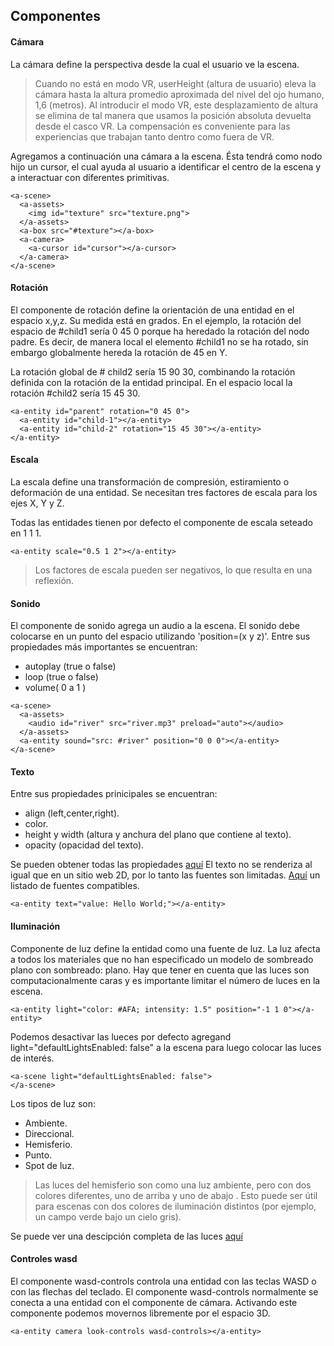 ## Componentes

#### Cámara
La cámara define la perspectiva desde la cual el usuario ve la escena.
> Cuando no está en modo VR, userHeight (altura de usuario) eleva la cámara hasta la altura promedio aproximada del nivel del ojo humano, 1,6 (metros). Al introducir el modo VR, este desplazamiento de altura se elimina de tal manera que usamos la posición absoluta devuelta desde el casco VR. La compensación es conveniente para las experiencias que trabajan tanto dentro como fuera de VR.

Agregamos a continuación una cámara a la escena. Ésta tendrá como nodo hijo un cursor, el cual ayuda al usuario a identificar el centro de la escena y a interactuar con diferentes primitivas.

```
<a-scene>
  <a-assets>
    <img id="texture" src="texture.png">
  </a-assets>
  <a-box src="#texture"></a-box>
  <a-camera>
    <a-cursor id="cursor"></a-cursor>
  </a-camera>
</a-scene>
```

#### Rotación
El componente de rotación define la orientación de una entidad en el espacio x,y,z. Su medida está en grados.
En el ejemplo, la rotación del espacio de #child1 sería 0 45 0 porque ha heredado la rotación del nodo padre. Es decir, de manera local el elemento #child1 no se ha rotado, sin embargo globalmente hereda la rotación de 45 en Y.

La rotación global de # child2 sería 15 90 30, combinando la rotación definida con la rotación de la entidad principal. En el espacio local la rotación #child2 sería 15 45 30.
```
<a-entity id="parent" rotation="0 45 0">
  <a-entity id="child-1"></a-entity>
  <a-entity id="child-2" rotation="15 45 30"></a-entity>
</a-entity>
```


#### Escala
La escala define una transformación de compresión, estiramiento o deformación de una entidad. Se necesitan tres factores de escala para los ejes X, Y y Z.

Todas las entidades tienen por defecto el componente de escala seteado en 1 1 1.
```
<a-entity scale="0.5 1 2"></a-entity>
```
> Los factores de escala pueden ser negativos, lo que resulta en una reflexión.

#### Sonido
El componente de sonido agrega un audio a la escena. El sonido debe colocarse en un punto del espacio utilizando 'position=(x y z)'.
Entre sus propiedades más importantes se encuentran:
* autoplay (true o false)
* loop (true o false)
* volume( 0 a 1 )
```
<a-scene>
  <a-assets>
    <audio id="river" src="river.mp3" preload="auto"></audio>
  </a-assets>
  <a-entity sound="src: #river" position="0 0 0"></a-entity>
</a-scene>
```
#### Texto
Entre sus propiedades prinicipales se encuentran:
* align (left,center,right).
* color.
* height y width (altura y anchura del plano que contiene al texto).
* opacity (opacidad del texto).

Se pueden obtener todas las propiedades [aquí](https://aframe.io/docs/0.6.0/components/text.html#properties)
El texto no se renderiza al igual que en un sitio web 2D, por lo tanto las fuentes son limitadas.
[Aquí](https://aframe.io/docs/0.6.0/components/text.html#stock-fonts) un listado de fuentes compatibles.
```
<a-entity text="value: Hello World;"></a-entity>
```
#### Iluminación
Componente de luz define la entidad como una fuente de luz. La luz afecta a todos los materiales que no han especificado un modelo de sombreado plano con sombreado: plano.
Hay que tener en cuenta que las luces son computacionalmente caras y es importante limitar el número de luces en la escena.


```
<a-entity light="color: #AFA; intensity: 1.5" position="-1 1 0"></a-entity>
```
Podemos desactivar las lueces por defecto agregand light="defaultLightsEnabled: false" a la escena para luego colocar las luces de interés.

```
<a-scene light="defaultLightsEnabled: false">
</a-scene>
```
Los tipos de luz son:
* Ambiente.
* Direccional.
* Hemisferio.
* Punto.
* Spot de luz.

> Las luces del hemisferio son como una luz ambiente, pero con dos colores diferentes, uno de arriba y uno de abajo . Esto puede ser útil para escenas con dos colores de iluminación distintos (por ejemplo, un campo verde bajo un cielo gris).

Se puede ver una descipción completa de las luces [aquí](https://aframe.io/docs/0.6.0/components/light.html#light-types)


#### Controles wasd
El componente wasd-controls controla una entidad con las teclas WASD o con las flechas del teclado. El componente wasd-controls normalmente se conecta a una entidad con el componente de cámara.
Activando este componente podemos movernos libremente por el espacio 3D.
```
<a-entity camera look-controls wasd-controls></a-entity>
```
